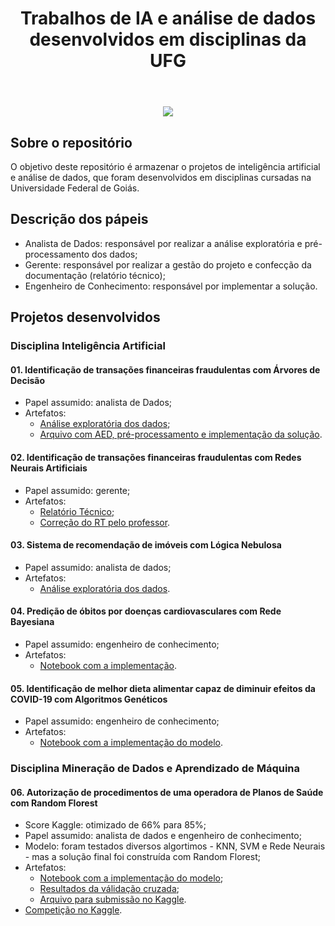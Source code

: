 <header> 
<h1 align="center">Trabalhos de IA e análise de dados desenvolvidos em disciplinas da UFG</h1>
</header>

<p align="center">
<img src="https://scitechdaily.com/images/Left-Right-Brain-Signals.gif">
</p>



## Sobre o repositório
O objetivo deste repositório é armazenar o projetos de inteligência artificial e análise de dados, que foram desenvolvidos em disciplinas cursadas na Universidade Federal de Goiás.

## Descrição dos pápeis

* Analista de Dados: responsável por realizar a análise exploratória e pré-processamento dos dados; 
* Gerente: responsável por realizar a gestão do projeto e confecção da documentação (relatório técnico);
* Engenheiro de Conhecimento: responsável por implementar a solução.

## Projetos desenvolvidos

### Disciplina Inteligência Artificial
  #### 01. Identificação de transações financeiras fraudulentas com Árvores de Decisão  
  * Papel assumido: analista de Dados; 
  * Artefatos:
    * [Análise exploratória dos dados](https://github.com/wendelmarques/trabalhos-academicos-de-ia-disciplinas-UFG/blob/main/01.%20Arvores_Decisao/2020_02_AP_04_ArvDecis%C3%A3o_AED.ipynb);
    * [Arquivo com AED, pré-processamento e implementação da solução](https://github.com/wendelmarques/trabalhos-academicos-de-ia-disciplinas-UFG/blob/main/01.%20Arvores_Decisao/2020_02_AP_04_ArvDecis%C3%A3o_Completo.ipynb).

  #### 02. Identificação de transações financeiras fraudulentas com Redes Neurais Artificiais
  * Papel assumido: gerente;
  * Artefatos:
    * [Relatório Técnico;](https://github.com/wendelmarques/trabalhos-academicos-de-ia-disciplinas-UFG/blob/main/02.%20Redes_Neurais/Relat%C3%B3rio%20T%C3%A9cnico%20-%20%202020.2_AP_02_RedesNeurais.pdf)
    * [Correção do RT pelo professor](https://github.com/wendelmarques/trabalhos-academicos-de-ia-disciplinas-UFG/blob/main/02.%20Redes_Neurais/Corre%C3%A7%C3%A3o%20%5BRT%5D%202020.2_AP_02_RedesNeurais.pdf).

  #### 03. Sistema de recomendação de imóveis com Lógica Nebulosa
  * Papel assumido: analista de dados; 
  * Artefatos:
    * [Análise exploratória dos dados](https://github.com/wendelmarques/trabalhos-academicos-de-ia-disciplinas-UFG/blob/main/03.%20Logica_Nebulosa/2020_2_AP_03_L%C3%B3gicaNebulosa.ipynb).

  #### 04. Predição de óbitos por doenças cardiovasculares com Rede Bayesiana
  * Papel assumido: engenheiro de conhecimento;
  * Artefatos:
    * [Notebook com a implementação](https://github.com/wendelmarques/trabalhos-academicos-de-ia-disciplinas-UFG/blob/main/04.%20Incerteza/2020_2_AP_04_RBayes_GrupoF.ipynb).
    
  #### 05. Identificação de melhor dieta alimentar capaz de diminuir efeitos da COVID-19 com Algoritmos Genéticos
  * Papel assumido: engenheiro de conhecimento;
  * Artefatos:
    * [Notebook com a implementação do modelo](https://github.com/wendelmarques/trabalhos-academicos-de-ia-disciplinas-UFG/blob/main/05.%20Algoritmos_Geneticos/2020_2_AP_05_AlgGen%C3%A9ticos_GrupoF.ipynb).
  
### Disciplina Mineração de Dados e Aprendizado de Máquina

#### 06. Autorização de procedimentos de uma operadora de Planos de Saúde com Random Florest
  * Score Kaggle: otimizado de 66% para 85%;
  * Papel assumido: analista de dados e engenheiro de conhecimento;
  * Modelo: foram testados diversos algortimos -  KNN, SVM e Rede Neurais - mas a solução final foi construída com Random Florest;
  * Artefatos:
    * [Notebook com a implementação do modelo](https://github.com/wendelmarques/trabalhos-academicos-de-ia-disciplinas-UFG/blob/main/06.%20Auditoria_em_Planos_Sa%C3%BAde/Trabalho_MD_Auditorias_Planos_Saude_Andre_Jefferson_Wendel.ipynb);
    * [Resultados da válidação cruzada](https://github.com/wendelmarques/trabalhos-academicos-de-ia-disciplinas-UFG/blob/main/06.%20Auditoria_em_Planos_Sa%C3%BAde/2.%20Artefatos%20gerados/resultados_validacao_cruzada.csv);
    * [Arquivo para submissão no Kaggle](https://github.com/wendelmarques/trabalhos-academicos-de-ia-disciplinas-UFG/blob/main/06.%20Auditoria_em_Planos_Sa%C3%BAde/1.%20Submiss%C3%B5es/%5BMELHOR%5D%20Previsoes_Auditorias_Planos_Sa%C3%BAde%20(13).csv).
  * [Competição no Kaggle](https://www.kaggle.com/competitions/auditoria-bia-ufg/submissions).
